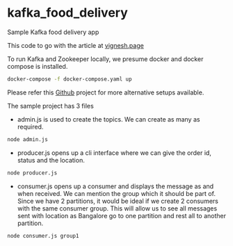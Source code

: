 # kafka_food_delivery
Sample Kafka food delivery app

This code to go with the article at [vignesh.page](https://vignesh.page/posts/kafka)


To run Kafka and Zookeeper locally, we presume docker and docker compose is installed.

```bash
docker-compose -f docker-compose.yaml up
```

Please refer this [Github](https://github.com/conduktor/kafka-stack-docker-compose) project for more alternative setups available.

The sample project has 3 files

- admin.js is used to create the topics. We can create as many as required.

```bash
node admin.js
```

- producer.js opens up a cli interface where we can give the order id, status and the location.

```bash
node producer.js
```

- consumer.js opens up a consumer and displays the message as and when received. We can mention the group which it should be part of. Since we have 2 partitions, it would be ideal if we create 2 consumers with the same consumer group. This will allow us to see all messages sent with location as Bangalore go to one partition and rest all to another partition.

```bash
node consumer.js group1
```
